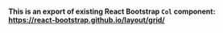 #### This is an export of existing React Bootstrap `Col` component: https://react-bootstrap.github.io/layout/grid/
